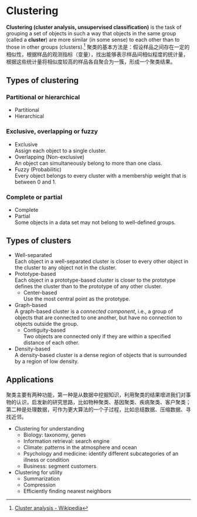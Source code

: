 # Clustering
**Clustering (cluster analysis, unsupervised classification)** is the task of grouping a set of objects in such a way that objects in the same group (called a **cluster**) are more similar (in some sense) to each other than to those in other groups (clusters).[^wiki] 聚类的基本方法是：假设样品之间存在一定的相似性，根据样品的观测指标（变量），找出能够表示样品间相似程度的统计量，根据这些统计量将相似度较高的样品各自聚合为一簇，形成一个聚类结果。

## Types of clustering
### Partitional or hierarchical
- Partitional
- Hierarchical

### Exclusive, overlapping or fuzzy
- Exclusive  
  Assign each object to a single cluster.
- Overlapping (Non-exclusive)  
  An object can simultaneously belong to more than one class.
- Fuzzy (Probabilitic)  
  Every object belongs to every cluster with a membership weight that is between 0 and 1.

### Complete or partial
- Complete
- Partial  
  Some objects in a data set may not belong to well-defined groups.

## Types of clusters
- Well-separated  
  Each object in a well-separated cluster is closer to every other object in the cluster to any object not in the cluster.
- Prototype-based  
  Each object in a prototype-based cluster is closer to the prototype defines the cluster than to the prototype of any other cluster.
  - Center-based  
    Use the most central point as the prototype.
- Graph-based  
  A graph-based cluster is a *connected component*, i.e., a group of objects that are connected to one another, but have no connection to objects outside the group.
  - Contiguity-based  
    Two objects are connected only if they are within a specified distance of each other.
- Density-based  
  A density-based cluster is a dense region of objects that is surrounded by a region of low density.

## Applications
聚类主要有两种功能，第一种是从数据中挖掘知识，利用聚类的结果增进我们对事物的认识，启发新的研究思路，比如物种聚类、基因聚类、疾病聚类、客户聚类；第二种是处理数据，可作为更大算法的一个子过程，比如总结数据、压缩数据、寻找近邻。

- Clustering for understanding
  - Biology: taxonomy, genes
  - Information retrieval: search engine
  - Climate: patterns in the atmosphere and ocean
  - Psychology and medicine: identify different subcategories of an illness or condition
  - Business: segment customers
- Clustering for utility
  - Summarization
  - Compression
  - Efficiently finding nearest neighbors

[^wiki]: [Cluster analysis - Wikipedia](https://en.wikipedia.org/wiki/Cluster_analysis)